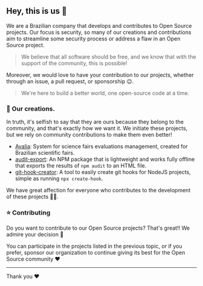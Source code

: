 ## Hey, this is us 👋

We are a Brazilian company that develops and contributes to Open Source projects. Our focus is security, so many of our creations and contributions aim to streamline some security process or address a flaw in an Open Source project.

> We believe that all software should be free, and we know that with the support of the community, this is possible!

Moreover, we would love to have your contribution to our projects, whether through an issue, a pull request, or sponsorship 😉.

> We're here to build a better world, one open-source code at a time.

### 🌱 Our creations.

In truth, it's selfish to say that they are ours because they belong to the community, and that's exactly how we want it. We initiate these projects, but we rely on community contributions to make them even better!

- [Avalia](https://github.com/hotaydev/avalia): System for science fairs evaluations management, created for Brazilian scientific fairs.
- [audit-export](https://www.npmjs.com/package/audit-export): An NPM package that is lightweight and works fully offline that exports the results of `npm audit` to an HTML file.
- [git-hook-creator](https://www.npmjs.com/package/git-hook-creator): A tool to easily create git hooks for NodeJS projects, simple as running `npx create-hook`.

We have great affection for everyone who contributes to the development of these projects 🫶🏼.

### ⭐ Contributing

Do you want to contribute to our Open Source projects? That's great!! We admire your decision 🤩

You can participate in the projects listed in the previous topic, or if you prefer, sponsor our organization to continue giving its best for the Open Source community ❤️

---

Thank you ❤️
